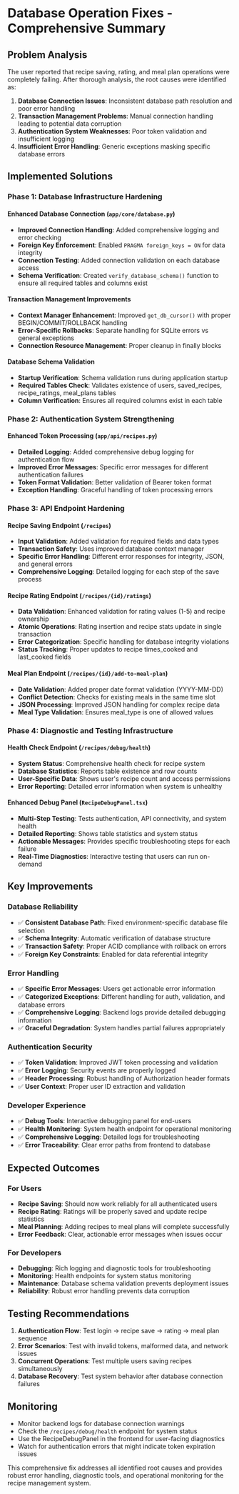 # Database Operation Fixes - Comprehensive Summary

## Problem Analysis

The user reported that recipe saving, rating, and meal plan operations were completely failing. After thorough analysis, the root causes were identified as:

1. **Database Connection Issues**: Inconsistent database path resolution and poor error handling
2. **Transaction Management Problems**: Manual connection handling leading to potential data corruption
3. **Authentication System Weaknesses**: Poor token validation and insufficient logging
4. **Insufficient Error Handling**: Generic exceptions masking specific database errors

## Implemented Solutions

### Phase 1: Database Infrastructure Hardening

#### Enhanced Database Connection (`app/core/database.py`)
- **Improved Connection Handling**: Added comprehensive logging and error checking
- **Foreign Key Enforcement**: Enabled `PRAGMA foreign_keys = ON` for data integrity
- **Connection Testing**: Added connection validation on each database access
- **Schema Verification**: Created `verify_database_schema()` function to ensure all required tables and columns exist

#### Transaction Management Improvements
- **Context Manager Enhancement**: Improved `get_db_cursor()` with proper BEGIN/COMMIT/ROLLBACK handling
- **Error-Specific Rollbacks**: Separate handling for SQLite errors vs general exceptions
- **Connection Resource Management**: Proper cleanup in finally blocks

#### Database Schema Validation
- **Startup Verification**: Schema validation runs during application startup
- **Required Tables Check**: Validates existence of users, saved_recipes, recipe_ratings, meal_plans tables
- **Column Verification**: Ensures all required columns exist in each table

### Phase 2: Authentication System Strengthening  

#### Enhanced Token Processing (`app/api/recipes.py`)
- **Detailed Logging**: Added comprehensive debug logging for authentication flow
- **Improved Error Messages**: Specific error messages for different authentication failures
- **Token Format Validation**: Better validation of Bearer token format
- **Exception Handling**: Graceful handling of token processing errors

### Phase 3: API Endpoint Hardening

#### Recipe Saving Endpoint (`/recipes`)
- **Input Validation**: Added validation for required fields and data types
- **Transaction Safety**: Uses improved database context manager
- **Specific Error Handling**: Different error responses for integrity, JSON, and general errors
- **Comprehensive Logging**: Detailed logging for each step of the save process

#### Recipe Rating Endpoint (`/recipes/{id}/ratings`)
- **Data Validation**: Enhanced validation for rating values (1-5) and recipe ownership
- **Atomic Operations**: Rating insertion and recipe stats update in single transaction
- **Error Categorization**: Specific handling for database integrity violations
- **Status Tracking**: Proper updates to recipe times_cooked and last_cooked fields

#### Meal Plan Endpoint (`/recipes/{id}/add-to-meal-plan`)
- **Date Validation**: Added proper date format validation (YYYY-MM-DD)
- **Conflict Detection**: Checks for existing meals in the same time slot
- **JSON Processing**: Improved JSON handling for complex recipe data
- **Meal Type Validation**: Ensures meal_type is one of allowed values

### Phase 4: Diagnostic and Testing Infrastructure

#### Health Check Endpoint (`/recipes/debug/health`)
- **System Status**: Comprehensive health check for recipe system
- **Database Statistics**: Reports table existence and row counts
- **User-Specific Data**: Shows user's recipe count and access permissions
- **Error Reporting**: Detailed error information when system is unhealthy

#### Enhanced Debug Panel (`RecipeDebugPanel.tsx`)
- **Multi-Step Testing**: Tests authentication, API connectivity, and system health
- **Detailed Reporting**: Shows table statistics and system status
- **Actionable Messages**: Provides specific troubleshooting steps for each failure
- **Real-Time Diagnostics**: Interactive testing that users can run on-demand

## Key Improvements

### Database Reliability
- ✅ **Consistent Database Path**: Fixed environment-specific database file selection
- ✅ **Schema Integrity**: Automatic verification of database structure
- ✅ **Transaction Safety**: Proper ACID compliance with rollback on errors
- ✅ **Foreign Key Constraints**: Enabled for data referential integrity

### Error Handling
- ✅ **Specific Error Messages**: Users get actionable error information
- ✅ **Categorized Exceptions**: Different handling for auth, validation, and database errors
- ✅ **Comprehensive Logging**: Backend logs provide detailed debugging information
- ✅ **Graceful Degradation**: System handles partial failures appropriately

### Authentication Security
- ✅ **Token Validation**: Improved JWT token processing and validation
- ✅ **Error Logging**: Security events are properly logged
- ✅ **Header Processing**: Robust handling of Authorization header formats
- ✅ **User Context**: Proper user ID extraction and validation

### Developer Experience
- ✅ **Debug Tools**: Interactive debugging panel for end-users
- ✅ **Health Monitoring**: System health endpoint for operational monitoring
- ✅ **Comprehensive Logging**: Detailed logs for troubleshooting
- ✅ **Error Traceability**: Clear error paths from frontend to database

## Expected Outcomes

### For Users
- **Recipe Saving**: Should now work reliably for all authenticated users
- **Recipe Rating**: Ratings will be properly saved and update recipe statistics
- **Meal Planning**: Adding recipes to meal plans will complete successfully
- **Error Feedback**: Clear, actionable error messages when issues occur

### For Developers
- **Debugging**: Rich logging and diagnostic tools for troubleshooting
- **Monitoring**: Health endpoints for system status monitoring
- **Maintenance**: Database schema validation prevents deployment issues
- **Reliability**: Robust error handling prevents data corruption

## Testing Recommendations

1. **Authentication Flow**: Test login → recipe save → rating → meal plan sequence
2. **Error Scenarios**: Test with invalid tokens, malformed data, and network issues
3. **Concurrent Operations**: Test multiple users saving recipes simultaneously
4. **Database Recovery**: Test system behavior after database connection failures

## Monitoring

- Monitor backend logs for database connection warnings
- Check the `/recipes/debug/health` endpoint for system status
- Use the RecipeDebugPanel in the frontend for user-facing diagnostics
- Watch for authentication errors that might indicate token expiration issues

This comprehensive fix addresses all identified root causes and provides robust error handling, diagnostic tools, and operational monitoring for the recipe management system.